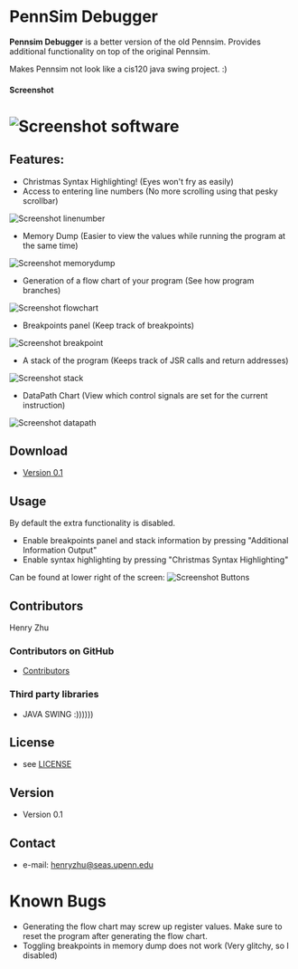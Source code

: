 PennSim Debugger
======
**Pennsim Debugger** is a better version of the old Pennsim. Provides additional functionality on top of the original Pennsim. 

Makes Pennsim not look like a cis120 java swing project. :)

#### Screenshot
![Screenshot software](https://i.gyazo.com/7bbce59d5c6d622986243d060529875c.png)
======

## Features:
* Christmas Syntax Highlighting! (Eyes won't fry as easily)
* Access to entering line numbers (No more scrolling using that pesky scrollbar)

![Screenshot linenumber](https://i.gyazo.com/06bd4ef2ce8b3d3104739d7913f5eaf0.png)

* Memory Dump (Easier to view the values while running the program at the same time) 

![Screenshot memorydump](https://i.gyazo.com/d41c6b598a9a1d8db19dabeec0a23a9a.png)

* Generation of a flow chart of your program (See how program branches)

![Screenshot flowchart](https://i.gyazo.com/26aa335554c3f6bd76bbd3e517e9c7ab.png)

* Breakpoints panel (Keep track of breakpoints)

![Screenshot breakpoint](https://i.gyazo.com/3306f7c6fa5319d77b8baf0caf877119.png)

* A stack of the program (Keeps track of JSR calls and return addresses)

![Screenshot stack](https://i.gyazo.com/b69fa4492a0da310f18a30f8d615d17a.png)

* DataPath Chart (View which control signals are set for the current instruction)

![Screenshot datapath](https://i.gyazo.com/5b0547e4e9f4c10cf2ffd027d0336b8c.png)

## Download
* [Version 0.1](https://github.com/Maknee/PennSim-Debugger)

## Usage
By default the extra functionality is disabled.

* Enable breakpoints panel and stack information by pressing "Additional Information Output"
* Enable syntax highlighting by pressing "Christmas Syntax Highlighting"

Can be found at lower right of the screen:
![Screenshot Buttons](https://i.gyazo.com/614b594d5628eb2d18eab04c667ed250.png)

## Contributors
Henry Zhu

### Contributors on GitHub
* [Contributors](https://github.com/Maknee/PennSim-Debugger/graphs/contributors)

### Third party libraries
* JAVA SWING :))))))

## License 
* see [LICENSE](https://github.com/Maknee/PennSim-Debugger/LICENSE.txt)

## Version 
* Version 0.1

## Contact
* e-mail: henryzhu@seas.upenn.edu

# Known Bugs
* Generating the flow chart may screw up register values. Make sure to reset the program after generating the flow chart.
* Toggling breakpoints in memory dump does not work (Very glitchy, so I disabled)
